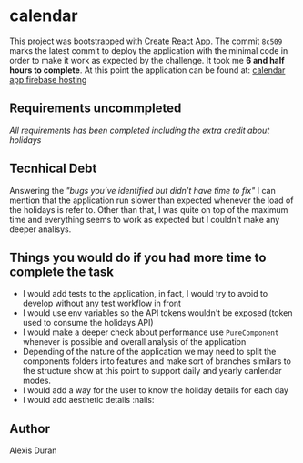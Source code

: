 # calendar

This project was bootstrapped with [Create React App](https://github.com/facebookincubator/create-react-app). The commit `8c509` marks the latest commit to deploy the application with the minimal code in order to make it work as expected by the challenge. It took me **6 and half hours to complete**. At this point the application can be found at: [calendar app firebase hosting](https://calendar-ba134.firebaseapp.com/)

## Requirements uncommpleted

_All requirements has been completed including the extra credit about holidays_

## Tecnhical Debt

Answering the _"bugs you’ve identified but didn’t have time to fix"_ I can mention that the application run slower than expected whenever the load of the holidays is refer to. Other than that, I was quite on top of the maximum time and everything seems to work as expected but I couldn't make any deeper analisys.

## Things you would do if you had more time to complete the task

* I would add tests to the application, in fact, I would try to avoid to develop without any test workflow in front
* I would use env variables so the API tokens wouldn't be exposed (token used to consume the holidays API)
* I would make a deeper check about performance use `PureComponent` whenever is possible and overall analysis of the application
* Depending of the nature of the application we may need to split the components folders into features and make sort of branches similars to the structure show at this point to support daily and yearly canlendar modes.
* I would add a way for the user to know the holiday details for each day
* I would add aesthetic details :nails:

## Author

Alexis Duran
